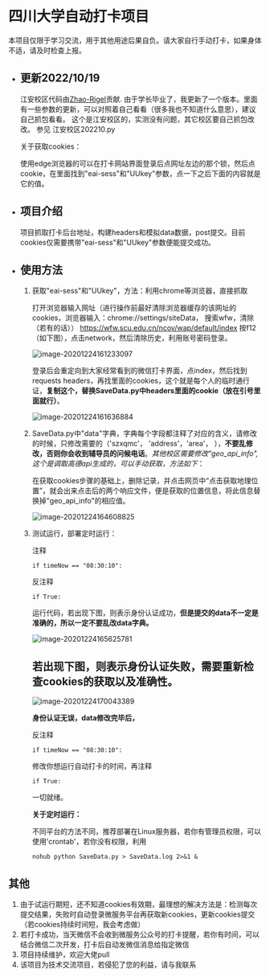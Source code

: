 # 四川大学自动打卡项目

本项目仅限于学习交流，用于其他用途后果自负。请大家自行手动打卡，如果身体不适，请及时检查上报。
- ## 更新2022/10/19
  江安校区代码由[Zhao-Rigel](https://github.com/Zhao-Rigel)贡献.
  由于学长毕业了，我更新了一个版本。里面有一些参数的更新，可以对照着自己看看（很多我也不知道什么意思），建议自己抓包看看。
  这个是江安校区的，实测没有问题，其它校区要自己抓包改改。
  参见 江安校区202210.py
  
  关于获取cookies：
  
  使用edge浏览器的可以在打卡网站界面登录后点网址左边的那个锁，然后点cookie，在里面找到"eai-sess"和"UUkey"参数，点一下之后下面的内容就是它的值。

- ## 项目介绍

  项目抓取打卡后台地址，构建headers和模拟data数据，post提交。目前cookies仅需要携带"eai-sess"和"UUkey"参数便能提交成功。

- ## 使用方法

  1. 获取"eai-sess"和"UUkey"，方法：利用chrome等浏览器，直接抓取

     打开浏览器输入网址（进行操作前最好清除浏览器缓存的该网址的cookies，浏览器输入：chrome://settings/siteData， 搜索wfw，清除（若有的话））
     https://wfw.scu.edu.cn/ncov/wap/default/index
     按f12（如下图），点击network，然后清除历史，利用账号密码登录。

     ![image-20201224161233097](https://github.com/wangyufei2969/ScuDaKa/blob/main/image-20201224161233097.png)

     登录后会重定向到大家经常看到的微信打卡界面，点index，然后找到requests headers，再找里面的cookies，这个就是每个人的临时通行证，**复制这个，替换SaveData.py中headers里面的cookie（放在引号里面就行）**。

     ![image-20201224161636884](https://github.com/wangyufei2969/ScuDaKa/blob/main/image-20201224161636884.png)

  2. SaveData.py中"data"字典，字典每个字段都注释了对应的含义，请修改的时候，只修改需要的（'szxqmc'， 'address'，'area'， ），**不要乱修改，否则你会收到辅导员的问候电话**。*其他校区需要修改"geo_api_info",这个是调取高德api生成的，可以手动获取，方法如下*：

     ​		在获取cookies步骤的基础上，删除记录，并点击网页中“点击获取地理位置”，就会出来点击后的两个响应文件，便是获取的位置信息，将此信息替换掉"geo_api_info"的相应值。

     ![image-20201224164608825](https://github.com/wangyufei2969/ScuDaKa/blob/main/image-20201224164608825.png)

  3. 测试运行，部署定时运行：

     注释

     ```
     if timeNow == "08:30:10":
     ```

     反注释

     ```
     if True:
     ```

     运行代码，若出现下图，则表示身份认证成功，**但是提交的data不一定是准确的，所以一定不要乱改data字典。**

     ![image-20201224165625781](https://github.com/wangyufei2969/ScuDaKa/blob/main/image-20201224165625781.png)

     ## 若出现下图，则表示身份认证失败，需要重新检查cookies的获取以及准确性。

     ![image-20201224170043389](https://github.com/wangyufei2969/ScuDaKa/blob/main/image-20201224170043389.png)

     **身份认证无误，data修改完毕后，**

     反注释

     ```
     if timeNow == "08:30:10":
     ```

     修改你想运行自动打卡的时间，再注释

     ```
     if True:
     ```

     一切就绪。

     **关于定时运行：**

     不同平台的方法不同，推荐部署在Linux服务器，若你有管理员权限，可以使用'crontab'，若你没有权限，利用

     ```
     nohub python SaveData.py > SaveData.log 2>&1 &
     ```

## 其他

1. 由于试运行期短，还不知道cookies有效期，最理想的解决方法是：检测每次提交结果，失败时自动登录微服务平台再获取新cookies，更新cookies提交（若cookies持续时间短，我会考虑做）
2. 若打卡成功，当天微信不会收到微服务公众号的打卡提醒，若你有时间，可以结合微信二次开发，打卡后自动发微信消息给指定微信
3. 项目持续维护，欢迎大佬pull
4. 该项目为技术交流项目，若侵犯了您的利益，请与我联系

